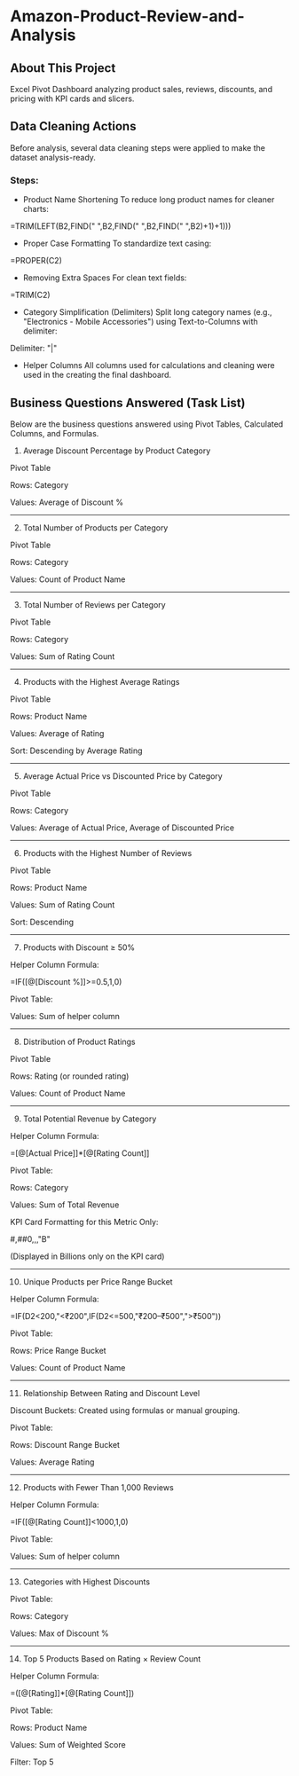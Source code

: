 # Amazon-Product-Review-and-Analysis

## About This Project
Excel Pivot Dashboard analyzing product sales, reviews, discounts, and pricing with KPI cards and slicers.

## Data Cleaning Actions

Before analysis, several data cleaning steps were applied to make the dataset analysis-ready.

### Steps:

- Product Name Shortening
To reduce long product names for cleaner charts:

=TRIM(LEFT(B2,FIND(" ",B2,FIND(" ",B2,FIND(" ",B2)+1)+1)))

- Proper Case Formatting
To standardize text casing:

=PROPER(C2)

- Removing Extra Spaces
For clean text fields:

=TRIM(C2)

- Category Simplification (Delimiters)
Split long category names (e.g., "Electronics - Mobile Accessories") using Text-to-Columns with delimiter:

Delimiter: "|"

- Helper Columns
All columns used for calculations and cleaning were used in the creating the final dashboard.


## Business Questions Answered (Task List)

Below are the business questions answered using Pivot Tables, Calculated Columns, and Formulas.

1. Average Discount Percentage by Product Category

Pivot Table

Rows: Category

Values: Average of Discount %



---

2. Total Number of Products per Category

Pivot Table

Rows: Category

Values: Count of Product Name



---

3. Total Number of Reviews per Category

Pivot Table

Rows: Category

Values: Sum of Rating Count



---

4. Products with the Highest Average Ratings

Pivot Table

Rows: Product Name

Values: Average of Rating

Sort: Descending by Average Rating



---

5. Average Actual Price vs Discounted Price by Category

Pivot Table

Rows: Category

Values: Average of Actual Price, Average of Discounted Price



---

6. Products with the Highest Number of Reviews

Pivot Table

Rows: Product Name

Values: Sum of Rating Count

Sort: Descending



---

7. Products with Discount ≥ 50%

Helper Column Formula:

=IF([@[Discount %]]>=0.5,1,0)

Pivot Table:

Values: Sum of helper column




---

8. Distribution of Product Ratings

Pivot Table

Rows: Rating (or rounded rating)

Values: Count of Product Name



---

9. Total Potential Revenue by Category

Helper Column Formula:

=[@[Actual Price]]*[@[Rating Count]]

Pivot Table:

Rows: Category

Values: Sum of Total Revenue


KPI Card Formatting for this Metric Only:

#,##0,,,"B"


(Displayed in Billions only on the KPI card)


---

10. Unique Products per Price Range Bucket

Helper Column Formula:

=IF(D2<200,"<₹200",IF(D2<=500,"₹200–₹500",">₹500"))

Pivot Table:

Rows: Price Range Bucket

Values: Count of Product Name




---

11. Relationship Between Rating and Discount Level

Discount Buckets: Created using formulas or manual grouping.

Pivot Table:

Rows: Discount Range Bucket

Values: Average Rating




---

12. Products with Fewer Than 1,000 Reviews

Helper Column Formula:

=IF([@[Rating Count]]<1000,1,0)

Pivot Table:

Values: Sum of helper column




---

13. Categories with Highest Discounts

Pivot Table:

Rows: Category

Values: Max of Discount %




---

14. Top 5 Products Based on Rating × Review Count

Helper Column Formula:

=([@[Rating]]*[@[Rating Count]])

Pivot Table:

Rows: Product Name

Values: Sum of Weighted Score

Filter: Top 5
